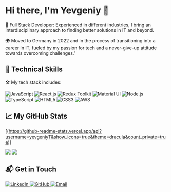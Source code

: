 # Hi there, I'm Yevgeniy 👋

🚀 Full Stack Developer: Experienced in different industries, I bring an interdisciplinary approach to finding better solutions in IT and beyond.

🌍 Moved to Germany in 2022 and in the process of transitioning into a career in IT, fueled by my passion for tech and a never-give-up attitude towards overcoming challenges."

 ## 🚀 Technical Skills

🛠️ My tech stack includes:</h2>
  <div>
    <img src="https://img.shields.io/badge/JavaScript-323330?style=for-the-badge&logo=javascript&logoColor=F7DF1E" alt="JavaScript">
    <img src="https://img.shields.io/badge/React.js-20232A?style=for-the-badge&logo=react&logoColor=61DAFB" alt="React.js">
    <img src="https://img.shields.io/badge/Redux_Toolkit-7851A9?style=for-the-badge&logo=redux&logoColor=white" alt="Redux Toolkit">
    <img src="https://img.shields.io/badge/Material_UI-0081CB?style=for-the-badge&logo=material-ui&logoColor=white" alt="Material UI">
    <img src="https://img.shields.io/badge/Node.js-43853d?style=for-the-badge&logo=node.js&logoColor=white" alt="Node.js">
    <img src="https://img.shields.io/badge/TypeScript-007ACC?style=for-the-badge&logo=typescript&logoColor=white" alt="TypeScript">
    <img src="https://img.shields.io/badge/HTML5-E34F26?style=for-the-badge&logo=html5&logoColor=white" alt="HTML5">
    <img src="https://img.shields.io/badge/CSS3-1572B6?style=for-the-badge&logo=css3&logoColor=white" alt="CSS3">
    <img src="https://img.shields.io/badge/AWS-232F3E?style=for-the-badge&logo=amazon-aws&logoColor=white" alt="AWS">
  </div>
</div>

<!-- ## 🏆 Achievements

👥 I've worked as a co-founder and top-manager in different businesses in Ukraine, and my achievements include:
- Launched 2 new products, one of them being new for Ukraine
- Developed a new business strategy for the next 5 years
- Successfully rebranded one of the leading pediatric dental clinics in Ukraine
- Implemented CRM and operational accounting systems
- Managed teams of up to 15 people
 -->
## 📈 My GitHub Stats
[(https://github-readme-stats.vercel.app/api?username=yevgeniyT&show_icons=true&theme=dracula&count_private=true)]
<div align="leftr">
  <img src="https://github-readme-stats.vercel.app/api?username=yevgeniyT&show_icons=true&theme=dracula&count_private=true" />
  <img src="https://github-readme-stats.vercel.app/api/top-langs/?username=yevgeniyT&layout=compact&theme=dracula" />
</div>

## 📬 Get in Touch

<div align="left">
  <a href="https://www.linkedin.com/in/yevgeniy-tolkachov/">
    <img alt="LinkedIn" src="https://img.shields.io/badge/LinkedIn-0077B5?style=for-the-badge&logo=linkedin&logoColor=white" />
  </a>
  <a href="https://github.com/yevgeniyT">
    <img alt="GitHub" src="https://img.shields.io/badge/GitHub-100000?style=for-the-badge&logo=github&logoColor=white" />
  </a>
  <a href="mailto:yevgentolkachov@gmail.com">
    <img alt="Email" src="https://img.shields.io/badge/Email-D14836?style=for-the-badge&logo=gmail&logoColor=white" />
  </a>
</div>
